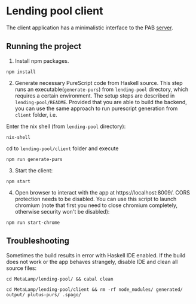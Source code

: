 # Lending pool client

The client application has a minimalistic interface to the PAB [server](/MetaLamp/lending-pool/README.md).

## Running the project

1. Install npm packages.

```
npm install
```

2. Generate necessary PureScript code from Haskell source. This step runs an executable(`generate-purs`) from `lending-pool` directory, which requires a certain environment. The setup steps are described in `lending-pool/README`. Provided that you are able to build the backend, you can use the same approach to run purescript generation from `client` folder, i.e.

Enter the nix shell (from `lending-pool` directory):

```
nix-shell
```

cd to `lending-pool/client` folder and execute

```
npm run generate-purs
```

3. Start the client:

```
npm start
```

4. Open browser to interact with the app at https://localhost:8009/.
CORS protection needs to be disabled. You can use this script to launch chromium (note that first you need to close chromium completely, otherwise security won't be disabled):

```
npm run start-chrome
```

## Troubleshooting

Sometimes the build results in error with Haskell IDE enabled. If the build does not work or the app behaves strangely, disable IDE and clean all source files:

```
cd MetaLamp/lending-pool/ && cabal clean
```

```
cd MetaLamp/lending-pool/client && rm -rf node_modules/ generated/ output/ plutus-purs/ .spago/
```
